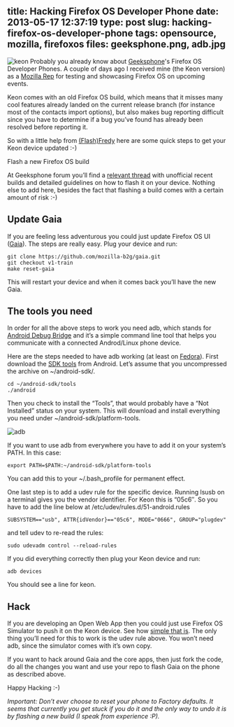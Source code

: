 title: Hacking Firefox OS Developer Phone
date: 2013-05-17 12:37:19
type: post
slug: hacking-firefox-os-developer-phone
tags: opensource, mozilla, firefoxos
files: geeksphone.png, adb.jpg
---

<img src="geeksphone.png" alt="keon" class="txt" /> Probably you already know about [Geeksphone](http://www.geeksphone.com/)'s Firefox OS Developer Phones. A couple of days ago I received mine (the Keon version) as a [Mozilla Rep](https://reps.mozilla.org/) for testing and showcasing Firefox OS on upcoming events.

Keon comes with an old Firefox OS build, which means that it misses many cool features already landed on the current release branch (for instance most of the contacts import options), but also makes bug reporting difficult since you have to determine if a bug you’ve found has already been resolved before reporting it.

So with a little help from [(Flash)Fredy](http://adamkalis.github.io/) here are some quick steps to get your Keon device updated :-)

Flash a new Firefox OS build

At Geeksphone forum you’ll find a [relevant thread](http://forum.geeksphone.com/index.php?topic=4834) with unofficial recent builds and detailed guidelines on how to flash it on your device. Nothing else to add here, besides the fact that flashing a build comes with a certain amount of risk :-)

Update Gaia
-----------

If you are feeling less adventurous you could just update Firefox OS UI ([Gaia](https://wiki.mozilla.org/Gaia)). The steps are really easy. Plug your device and run:

    git clone https://github.com/mozilla-b2g/gaia.git
    git checkout v1-train
    make reset-gaia

This will restart your device and when it comes back you’ll have the new Gaia.

The tools you need
------------------

In order for all the above steps to work you need adb, which stands for [Android Debug Bridge](https://developer.android.com/tools/help/adb.html) and it’s a simple command line tool that helps you communicate with a connected Androd/Linux phone device.

Here are the steps needed to have adb working (at least on [Fedora](https://fedoraproject.org/)). First download the [SDK tools](https://developer.android.com/sdk/index.html) from Android. Let’s assume that you uncompressed the archive on ~/android-sdk/.

    cd ~/android-sdk/tools
    ./android

Then you check to install the “Tools”, that would probably have a “Not Installed” status on your system. This will download and install everything you need under ~/android-sdk/platform-tools.

![adb](adb.jpg)

If you want to use adb from everywhere you have to add it on your system’s PATH. In this case:

    export PATH=$PATH:~/android-sdk/platform-tools

You can add this to your ~/.bash_profile for permanent effect.

One last step is to add a udev rule for the specific device. Running lsusb on a terminal gives you the vendor identifier. For Keon this is “05c6″. So you have to add the line below at /etc/udev/rules.d/51-android.rules

    SUBSYSTEM=="usb", ATTR{idVendor}=="05c6", MODE="0666", GROUP="plugdev"

and tell udev to re-read the rules:

    sudo udevadm control --reload-rules

If you did everything correctly then plug your Keon device and run:

    adb devices

You should see a line for keon.

Hack
----

If you are developing an Open Web App then you could just use Firefox OS Simulator to push it on the Keon device. See how [simple that is](https://hacks.mozilla.org/2013/05/pushing-firefox-os-apps-to-the-geeksphone/). The only thing you’ll need for this to work is the udev rule above. You won’t need adb, since the simulator comes with it’s own copy.

If you want to hack around Gaia and the core apps, then just fork the code, do all the changes you want and use your repo to flash Gaia on the phone as described above.

Happy Hacking :-)


*Important: Don’t ever choose to reset your phone to Factory defaults. It seems that currently you get stuck if you do it and the only way to undo it is by flashing a new build (I speak from experience :P).*
